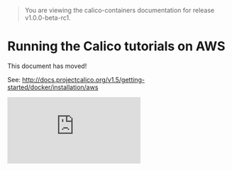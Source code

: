> You are viewing the calico-containers documentation for release v1.0.0-beta-rc1.

# Running the Calico tutorials on AWS

This document has moved!

See: http://docs.projectcalico.org/v1.5/getting-started/docker/installation/aws

[![Analytics](https://calico-ga-beacon.appspot.com/UA-52125893-3/calico-containers/docs/calico-with-docker/AWS.md?pixel)](https://github.com/igrigorik/ga-beacon)
